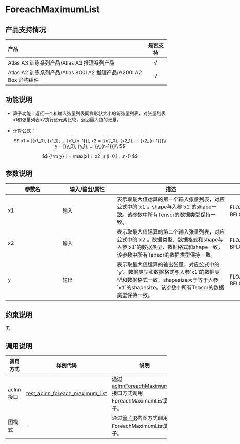 # ForeachMaximumList

## 产品支持情况

|产品             |  是否支持  |
|:-------------------------|:----------:|
|  <term>Atlas A3 训练系列产品/Atlas A3 推理系列产品</term>   |     √    |
|  <term>Atlas A2 训练系列产品/Atlas 800I A2 推理产品/A200I A2 Box 异构组件</term>     |     √    |

## 功能说明

- 算子功能：返回一个和输入张量列表同样形状大小的新张量列表，对张量列表x1和张量列表x2执行逐元素比较，返回最大值的张量。
- 计算公式：
  
  $$
  x1 = [{x1_0}, {x1_1}, ... {x1_{n-1}}], x2 = [{x2_0}, {x2_1}, ... {x2_{n-1}}]\\
  y = [{y_0}, {y_1}, ... {y_{n-1}}]\\
  $$

  $$
  {\rm y}_i = \max(x1_i, x2_i) (i=0,1,...n-1)
  $$

## 参数说明

<table style="undefined;table-layout: fixed; width: 1005px"><colgroup>
  <col style="width: 170px">
  <col style="width: 170px">
  <col style="width: 352px">
  <col style="width: 213px">
  <col style="width: 100px">
  </colgroup>
  <thead>
    <tr>
      <th>参数名</th>
      <th>输入/输出/属性</th>
      <th>描述</th>
      <th>数据类型</th>
      <th>数据格式</th>
    </tr></thead>
  <tbody>
    <tr>
      <td>x1</td>
      <td>输入</td>
      <td>表示取最大值运算的第一个输入张量列表，对应公式中的`x1`。shape与入参`x2`的shape一致。该参数中所有Tensor的数据类型保持一致。</td>
      <td>FLOAT32、FLOAT16、BFLOAT16</td>
      <td>ND</td>
    </tr>
    <tr>
      <td>x2</td>
      <td>输入</td>
      <td>表示取最大值运算的第二个输入张量列表，对应公式中的`x2`。数据类型、数据格式和shape与入参`x1`的数据类型、数据格式和shape一致。该参数中所有Tensor的数据类型保持一致。</td>
      <td>FLOAT32、FLOAT16、BFLOAT16</td>
      <td>ND</td>
    </tr>
    <tr>
      <td>y</td>
      <td>输出</td>
      <td>表示取最大值运算的输出张量，对应公式中的`y`。数据类型和数据格式与入参`x1`的数据类型和数据格式一致，shapesize大于等于入参`x1`的shapesize。该参数中所有Tensor的数据类型保持一致。</td>
      <td>FLOAT32、FLOAT16、BFLOAT16</td>
      <td>ND</td>
    </tr>
  </tbody></table>

## 约束说明

无

## 调用说明

| 调用方式   | 样例代码           | 说明                                         |
| ---------------- | --------------------------- | --------------------------------------------------- |
| aclnn接口  | [test_aclnn_foreach_maximum_list](examples/test_aclnn_foreach_maximum_list.cpp) | 通过[aclnnForeachMaximumList](docs/aclnnForeachMaximumList.md)接口方式调用ForeachMaximumList算子。 |
| 图模式 | -  | 通过[算子IR](op_graph/foreach_maximum_list_proto.h)构图方式调用ForeachMaximumList算子。         |

<!--[test_geir_foreach_maximum_list](examples/test_geir_foreach_maximum_list.cpp)-->